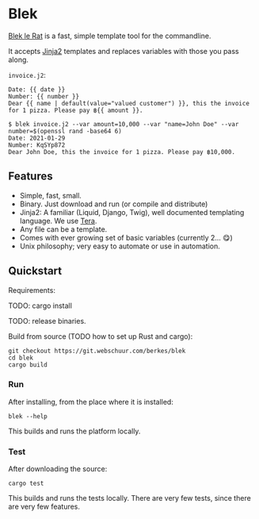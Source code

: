 # Blek

[Blek le Rat](https://nl.wikipedia.org/wiki/Blek_le_Rat) is a fast, simple template tool for the commandline.

It accepts [Jinja2](https://jinja.palletsprojects.com/en/2.11.x/)
templates and replaces variables with those you pass along.

`invoice.j2`:
```
Date: {{ date }}
Number: {{ number }}
Dear {{ name | default(value="valued customer") }}, this the invoice for 1 pizza. Please pay ฿{{ amount }}.
```

```
$ blek invoice.j2 --var amount=10,000 --var "name=John Doe" --var number=$(openssl rand -base64 6)
Date: 2021-01-29
Number: KqSYp872
Dear John Doe, this the invoice for 1 pizza. Please pay ฿10,000.
```

## Features

* Simple, fast, small.
* Binary. Just download and run (or compile and distribute)
* Jinja2: A familiar (Liquid, Django, Twig), well documented templating language. We use
    [Tera](https://tera.netlify.app/docs/#macros).
* Any file can be a template.
* Comes with ever growing set of basic variables (currently 2... 😋)
* Unix philosophy; very easy to automate or use in automation.

## Quickstart

Requirements:

TODO: cargo install

TODO: release binaries.

Build from source (TODO how to set up Rust and cargo):

    git checkout https://git.webschuur.com/berkes/blek
    cd blek
    cargo build

### Run

After installing, from the place where it is installed:

    blek --help

This builds and runs the platform locally.

### Test

After downloading the source:

    cargo test

This builds and runs the tests locally. There are very few tests, since
there are very few features.

